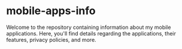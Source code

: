# mobile-apps-info

Welcome to the repository containing information about my mobile applications. Here, you'll find details regarding the applications, their features, privacy policies, and more.
